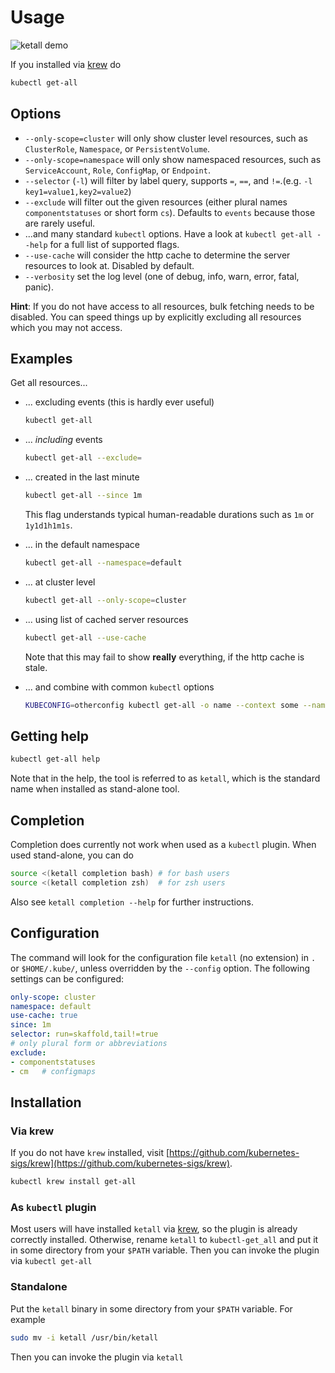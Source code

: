<!-- DO NOT MOVE THIS FILE, BECAUSE IT NEEDS A PERMANENT ADDRESS -->

# Usage
![ketall demo](demo.gif "ketall demo")

If you installed via [krew](https://github.com/kubernetes-sigs/krew) do
```bash
kubectl get-all
```

## Options

- `--only-scope=cluster` will only show cluster level resources, such as `ClusterRole`, `Namespace`, or `PersistentVolume`.
- `--only-scope=namespace` will only show namespaced resources, such as `ServiceAccount`, `Role`, `ConfigMap`, or `Endpoint`.
- `--selector` (`-l`) will filter by label query, supports `=`, `==`, and `!=`.(e.g. `-l key1=value1,key2=value2`)
- `--exclude` will filter out the given resources (either plural names `componentstatuses` or short form `cs`). Defaults to `events` because those are rarely useful.
- ...and many standard `kubectl` options. Have a look at `kubectl get-all --help` for a full list of supported flags.
- `--use-cache` will consider the http cache to determine the server resources to look at. Disabled by default.
- `--verbosity` set the log level (one of debug, info, warn, error, fatal, panic).

**Hint**: If you do not have access to all resources, bulk fetching needs to be disabled. You can speed things up by explicitly excluding all resources which you may not access.

## Examples
Get all resources...
- ... excluding events (this is hardly ever useful)
  ```bash
  kubectl get-all
  ```

- ... _including_ events
  ```bash
  kubectl get-all --exclude=
  ```

- ... created in the last minute
  ```bash
  kubectl get-all --since 1m
  ```
  This flag understands typical human-readable durations such as `1m` or `1y1d1h1m1s`.

- ... in the default namespace
  ```bash
  kubectl get-all --namespace=default
  ```

- ... at cluster level
  ```bash
  kubectl get-all --only-scope=cluster
  ```

- ... using list of cached server resources
  ```bash
  kubectl get-all --use-cache
  ```
  Note that this may fail to show __really__ everything, if the http cache is stale.

- ... and combine with common `kubectl` options
  ```bash
  KUBECONFIG=otherconfig kubectl get-all -o name --context some --namespace kube-system --selector run=skaffold
  ```

## Getting help
```bash
kubectl get-all help
```
Note that in the help, the tool is referred to as `ketall`, which is the standard name when installed as stand-alone tool.

## Completion
Completion does currently not work when used as a `kubectl` plugin. When used stand-alone, you can do
```bash
source <(ketall completion bash) # for bash users
source <(ketall completion zsh)  # for zsh users
```
Also see `ketall completion --help` for further instructions.

## Configuration
The command will look for the configuration file `ketall` (no extension) in `.` or `$HOME/.kube/`, unless overridden by the `--config` option.
The following settings can be configured:
```yaml
only-scope: cluster
namespace: default
use-cache: true
since: 1m
selector: run=skaffold,tail!=true
# only plural form or abbreviations
exclude:
- componentstatuses
- cm   # configmaps
```

## Installation

### Via krew
If you do not have `krew` installed, visit [https://github.com/kubernetes-sigs/krew](https://github.com/kubernetes-sigs/krew).
```bash
kubectl krew install get-all
```

### As `kubectl` plugin
Most users will have installed `ketall` via [krew](https://github.com/kubernetes-sigs/krew),
so the plugin is already correctly installed.
Otherwise, rename `ketall` to `kubectl-get_all` and put it in some directory from your `$PATH` variable.
Then you can invoke the plugin via `kubectl get-all`

### Standalone
Put the `ketall` binary in some directory from your `$PATH` variable. For example
```bash
sudo mv -i ketall /usr/bin/ketall
```
Then you can invoke the plugin via `ketall`

